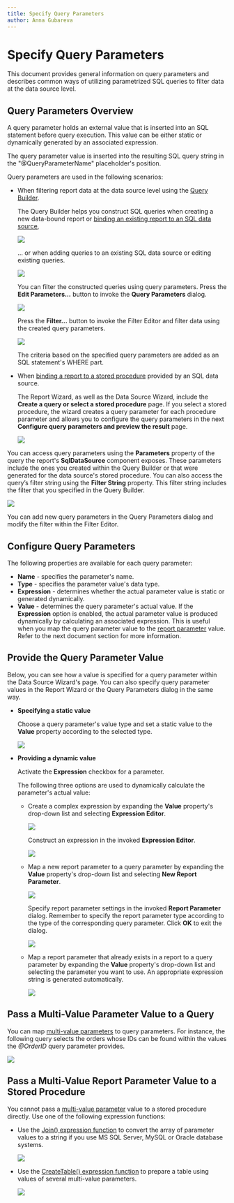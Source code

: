 ```yaml
---
title: Specify Query Parameters
author: Anna Gubareva
---
```

# Specify Query Parameters

This document provides general information on query parameters and describes common ways of utilizing parametrized SQL queries to filter data at the data source level.

## <a name="overview"></a>Query Parameters Overview
A query parameter holds an external value that is inserted into an SQL statement before query execution. This value can be either static or dynamically generated by an associated expression.

The query parameter value is inserted into the resulting SQL query string in the "\@QueryParameterName" placeholder's position.

Query parameters are used in the following scenarios:

* When filtering report data at the data source level using the [Query Builder](../report-designer-tools/query-builder.md).
	
	The Query Builder helps you construct SQL queries when creating a new data-bound report or [binding an existing report to an SQL data source](bind-a-report-to-a-database.md),
	
	![](../../../../images/eurd-win-query-parameters-create-query.png)
	
	... or when adding queries to an existing SQL data source or editing existing queries.
	
	![](../../../../images/eurd-win-query-parameters-manage-queries-menu-item.png)
	
	You can filter the constructed queries using query parameters. Press the **Edit Parameters...** button to invoke the **Query Parameters** dialog.
	
	![](../../../../images/eurd-win-query-parameters-add-in-query-builder.png)
	
	Press the **Filter...** button to invoke the Filter Editor and filter data using the created query parameters.
	
	![](../../../../images/eurd-win-query-parameters-in-filter-editor.png)
	
	The criteria based on the specified query parameters are added as an SQL statement's WHERE part.
	
* When [binding a report to a stored procedure](bind-a-report-to-a-stored-procedure.md) provided by an SQL data source.
	
	The Report Wizard, as well as the Data Source Wizard, include the **Create a query or select a stored procedure** page. If you select a stored procedure, the wizard creates a query parameter for each procedure parameter and allows you to configure the query parameters in the next **Configure query parameters and preview the result** page.
	
	![](../../../../images/eurd-win-query-parameters-for-stored-procedure.png)

You can access query parameters using the **Parameters** property of the query the report's **SqlDataSource** component exposes. These parameters include the ones you created within the Query Builder or that were generated for the data source's stored procedure. You can also access the query’s filter string using the **Filter String** property. This filter string includes the filter that you specified in the Query Builder.

![](../../../../images/eurd-win-query-parameters-query-properties.png)

You can add new query parameters in the Query Parameters dialog and modify the filter within the Filter Editor.

## <a name="configurequeryparameters"></a>Configure Query Parameters
The following properties are available for each query parameter:

* **Name** - specifies the parameter's name.
* **Type** - specifies the parameter value's data type.
* **Expression** - determines whether the actual parameter value is static or generated dynamically.
* **Value** - determines the query parameter's actual value. If the **Expression** option is enabled, the actual parameter value is produced dynamically by calculating an associated expression. This is useful when you map the query parameter value to the [report parameter](../use-report-parameters.md) value. Refer to the next document section for more information.

## <a name="providevalue"></a>Provide the Query Parameter Value
Below, you can see how a value is specified for a query parameter within the Data Source Wizard's page. You can also specify query parameter values in the Report Wizard or the Query Parameters dialog in the same way.

* **Specifying a static value**
	
	Choose a query parameter's value type and set a static value to the **Value** property according to the selected type.
	
	![](../../../../images/eurd-win-query-parameters-static-value.png)

* **Providing a dynamic value**
	
	Activate the **Expression** checkbox for a parameter.
	
	The following three options are used to dynamically calculate the parameter's actual value:
	
	* Create a complex expression by expanding the **Value** property's drop-down list and selecting **Expression Editor**.
		
		![](../../../../images/eurd-win-query-parameters-dynamic-expression.png)
		
		Construct an expression in the invoked **Expression Editor**.
		
		![](../../../../images/eurd-win-query-parameters-expression-editor.png)

	* Map a new report parameter to a query parameter by expanding the **Value** property's drop-down list and selecting **New Report Parameter**.
		
		![](../../../../images/eurd-win-query-parameters-new-report-parameter.png)
		
		Specify report parameter settings in the invoked **Report Parameter** dialog. Remember to specify the report parameter type according to the type of the corresponding query parameter. Click **OK** to exit the dialog.
		
		![](../../../../images/eurd-win-query-parameters-report-parameter-settings.png)

	* Map a report parameter that already exists in a report to a query parameter by expanding the **Value** property's drop-down list and selecting the parameter you want to use. An appropriate expression string is generated automatically.
		
		![](../../../../images/eurd-win-query-parameters-existing-report-parameter.png)

## <a name="PassMultiValueParameterValueToQuery"></a>Pass a Multi-Value Parameter Value to a Query
You can map [multi-value parameters](../use-report-parameters/multi-value-report-parameters.md) to query parameters. For instance, the following query selects the orders whose IDs can be found within the values the _\@OrderID_ query parameter provides.

![](../../../../images/eurd-win-query-parameters-map-to-multi-value-parameter.png)

## <a name="multivalueparameterinstoredprocedure"></a>Pass a Multi-Value Report Parameter Value to a Stored Procedure
You cannot pass a [multi-value parameter](../use-report-parameters/multi-value-report-parameters.md) value to a stored procedure directly. Use one of the following expression functions:

* Use the [Join() expression function](../use-expressions/expression-syntax.md) to convert the array of parameter values to a string if you use MS SQL Server, MySQL or Oracle database systems.

	![](../../../../images/eurd-win-query-parameters-join-expression-function.png)

* Use the [CreateTable() expression function](../use-expressions/expression-syntax.md) to prepare a table using values of several multi-value parameters.

	![](../../../../images/eurd-win-query-parameters-createtable-expression-function.png)